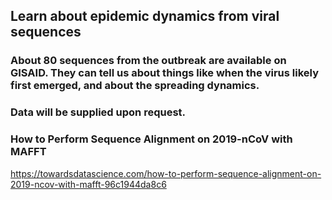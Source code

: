 ## Learn about epidemic dynamics from viral sequences

### About 80 sequences from the outbreak are available on GISAID. They can tell us about things like when the virus likely first emerged, and about the spreading dynamics.

### Data will be supplied upon request.

### How to Perform Sequence Alignment on 2019-nCoV with MAFFT

https://towardsdatascience.com/how-to-perform-sequence-alignment-on-2019-ncov-with-mafft-96c1944da8c6

